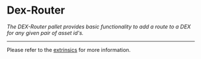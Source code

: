 # Dex-Router

*The DEX-Router pallet provides basic functionality to add a route to a DEX for any given pair of asset id's.*

---

Please refer to the [extrinsics](./dex-router/extrinsics.md) for more information.
